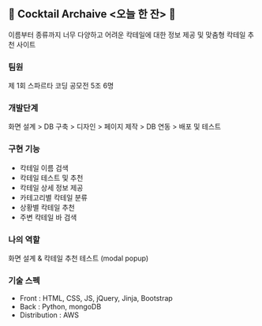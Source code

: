 ## 🍹 Cocktail Archaive <오늘 한 잔> 🍹 
이름부터 종류까지 너무 다양하고 어려운 칵테일에 대한 정보 제공 및 맞춤형 칵테일 추천 사이트
### 팀원
제 1회 스파르타 코딩 공모전 5조 6명 
### 개발단계
화면 설계 > DB 구축 > 디자인 > 페이지 제작 > DB 연동 > 배포 및 테스트
### 구현 기능
* 칵테일 이름 검색<br>
* 칵테일 테스트 및 추천<br>
* 칵테일 상세 정보 제공<br>
* 카테고리별 칵테일 분류<br>
* 상황별 칵테일 추천<br>
* 주변 칵테일 바 검색
### 나의 역할
화면 설계 & 칵테일 추천 테스트 (modal popup)
### 기술 스펙
* Front : HTML, CSS, JS, jQuery, Jinja, Bootstrap<br>
* Back : Python, mongoDB<br>
* Distribution : AWS
